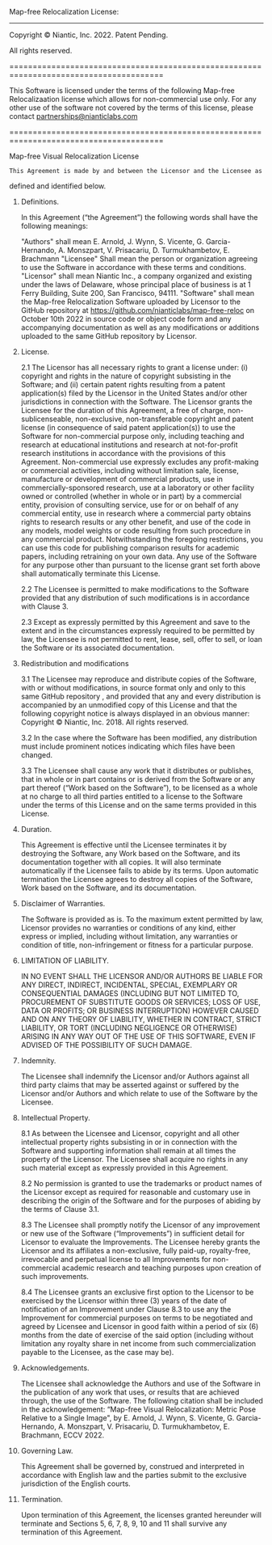 Map-free Relocalization License:

-------------------------------------------

Copyright © Niantic, Inc. 2022. Patent Pending.

All rights reserved.



=======================================================================================



This Software is licensed under the terms of the following Map-free Relocalizaation
license which allows for non-commercial use only. For any other use of the software 
not covered by the terms of this license, please contact partnerships@nianticlabs.com



=======================================================================================



Map-free Visual Relocalization License


    This Agreement is made by and between the Licensor and the Licensee as
defined and identified below.


1.  Definitions.

    In this Agreement (“the Agreement”) the following words shall have the
following meanings:

    "Authors" shall mean E. Arnold, J. Wynn, S. Vicente, G. Garcia-Hernando,
    A. Monszpart, V. Prisacariu, D. Turmukhambetov, E. Brachmann
    "Licensee" Shall mean the person or organization agreeing to use the
Software in accordance with these terms and conditions.
    "Licensor" shall mean Niantic Inc., a company organized and existing under
the laws of Delaware, whose principal place of business is at 1 Ferry Building,
Suite 200, San Francisco, 94111.
    "Software" shall mean the Map-free Relocalization Software uploaded by
     Licensor to the GitHub repository at https://github.com/nianticlabs/map-free-reloc
on October 10th 2022 in source code or object code form and any
accompanying documentation as well as any modifications or additions uploaded
to the same GitHub repository by Licensor.


2.  License.

    2.1 The Licensor has all necessary rights to grant a license under: (i)
copyright and rights in the nature of copyright subsisting in the Software; and
(ii) certain patent rights resulting from a patent application(s) filed by the
Licensor in the United States and/or other jurisdictions in connection with the 
Software. The Licensor grants the Licensee for the duration of this Agreement, 
a free of charge, non-sublicenseable, non-exclusive, non-transferable copyright 
and patent license (in consequence of said patent application(s)) to use the 
Software for non-commercial purpose only, including teaching and research at 
educational institutions and research at not-for-profit research institutions 
in accordance with the provisions of this Agreement. Non-commercial use 
expressly excludes any profit-making or commercial activities, including without 
limitation sale, license, manufacture or development of commercial products, use in
commercially-sponsored research, use at a laboratory or other facility owned or
controlled (whether in whole or in part) by a commercial entity, provision of
consulting service, use for or on behalf of any commercial entity, use in
research where a commercial party obtains rights to research results or any
other benefit, and use of the code in any models, model weights or code 
resulting from such procedure in any commercial product. Notwithstanding the 
foregoing restrictions, you can use this code for publishing comparison results 
for academic papers, including retraining on your own data. Any use of the 
Software for any purpose other than pursuant to the license grant set forth 
above shall automatically terminate this License.


      2.2 The Licensee is permitted to make modifications to the Software
provided that any distribution of such modifications is in accordance with
Clause 3.

      2.3 Except as expressly permitted by this Agreement and save to the
extent and in the circumstances expressly required to be permitted by law, the
Licensee is not permitted to rent, lease, sell, offer to sell, or loan the
Software or its associated documentation.


3.  Redistribution and modifications

    3.1 The Licensee may reproduce and distribute copies of the Software, with
or without modifications, in source format only and only to this same GitHub
repository , and provided that any and every distribution is accompanied by an
unmodified copy of this License and that the following copyright notice is
always displayed in an obvious manner: Copyright © Niantic, Inc. 2018. All
rights reserved.


    3.2 In the case where the Software has been modified, any distribution must
include prominent notices indicating which files have been changed.

    3.3 The Licensee shall cause any work that it distributes or publishes,
that in whole or in part contains or is derived from the Software or any part
thereof (“Work based on the Software”), to be licensed as a whole at no charge
to all third parties entitled to a license to the Software under the terms of
this License and on the same terms provided in this License.


4.  Duration.

    This Agreement is effective until the Licensee terminates it by destroying
the Software, any Work based on the Software, and its documentation together
with all copies. It will also terminate automatically if the Licensee fails to
abide by its terms. Upon automatic termination the Licensee agrees to destroy
all copies of the Software, Work based on the Software, and its documentation.


5.  Disclaimer of Warranties.

    The Software is provided as is. To the maximum extent permitted by law,
Licensor provides no warranties or conditions of any kind, either express or
implied, including without limitation, any warranties or condition of title,
non-infringement or fitness for a particular purpose.


6.  LIMITATION OF LIABILITY.

    IN NO EVENT SHALL THE LICENSOR AND/OR AUTHORS BE LIABLE FOR ANY DIRECT,
INDIRECT, INCIDENTAL, SPECIAL, EXEMPLARY OR CONSEQUENTIAL DAMAGES (INCLUDING
BUT NOT LIMITED TO, PROCUREMENT OF SUBSTITUTE GOODS OR SERVICES; LOSS OF USE,
DATA OR PROFITS; OR BUSINESS INTERRUPTION) HOWEVER CAUSED AND ON ANY THEORY OF
LIABILITY, WHETHER IN CONTRACT, STRICT LIABILITY, OR TORT (INCLUDING NEGLIGENCE
OR OTHERWISE) ARISING IN ANY WAY OUT OF THE USE OF THIS SOFTWARE, EVEN IF
ADVISED OF THE POSSIBILITY OF SUCH DAMAGE.


7.  Indemnity.

    The Licensee shall indemnify the Licensor and/or Authors against all third
party claims that may be asserted against or suffered by the Licensor and/or
Authors and which relate to use of the Software by the Licensee.


8.  Intellectual Property.

    8.1 As between the Licensee and Licensor, copyright and all other
intellectual property rights subsisting in or in connection with the Software
and supporting information shall remain at all times the property of the
Licensor. The Licensee shall acquire no rights in any such material except as
expressly provided in this Agreement.

    8.2 No permission is granted to use the trademarks or product names of the
Licensor except as required for reasonable and customary use in describing the
origin of the Software and for the purposes of abiding by the terms of Clause
3.1.

    8.3 The Licensee shall promptly notify the Licensor of any improvement or
new use of the Software (“Improvements”) in sufficient detail for Licensor to
evaluate the Improvements. The Licensee hereby grants the Licensor and its
affiliates a non-exclusive, fully paid-up, royalty-free, irrevocable and
perpetual license to all Improvements for non-commercial academic research and
teaching purposes upon creation of such improvements.

    8.4 The Licensee grants an exclusive first option to the Licensor to be
exercised by the Licensor within three (3) years of the date of notification of
an Improvement under Clause 8.3 to use any the Improvement for commercial
purposes on terms to be negotiated and agreed by Licensee and Licensor in good
faith within a period of six (6) months from the date of exercise of the said
option (including without limitation any royalty share in net income from such
commercialization payable to the Licensee, as the case may be).


9.  Acknowledgements.

    The Licensee shall acknowledge the Authors and use of the Software in the
publication of any work that uses, or results that are achieved through, the
use of the Software. The following citation shall be included in the
acknowledgement: “Map-free Visual Relocalization: Metric Pose Relative to a 
Single Image", by E. Arnold, J. Wynn, S. Vicente, G. Garcia-Hernando, 
A. Monszpart, V. Prisacariu, D. Turmukhambetov, E. Brachmann, ECCV 2022. 


10. Governing Law.

    This Agreement shall be governed by, construed and interpreted in
accordance with English law and the parties submit to the exclusive
jurisdiction of the English courts.


11. Termination.

    Upon termination of this Agreement, the licenses granted hereunder will
terminate and Sections 5, 6, 7, 8, 9, 10 and 11 shall survive any termination
of this Agreement.
